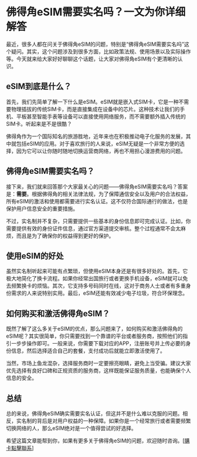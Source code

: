 # 佛得角eSIM需要实名吗？一文为你详细解答

最近，很多人都在问关于佛得角eSIM的问题，特别是“佛得角eSIM需要实名吗”这个疑问。其实，这个问题涉及到很多方面，比如政策法规、使用场景以及实际操作等。今天就来给大家好好聊聊这个话题，让大家对佛得角eSIM有个更清晰的认识。

## eSIM到底是什么？

首先，我们先简单了解一下什么是eSIM。eSIM就是嵌入式SIM卡，它是一种不需要物理插拔的传统SIM卡，而是直接集成在设备中的芯片。这种技术让我们的手机、平板甚至智能手表等设备可以直接使用网络服务，而不需要额外插入传统的SIM卡。听起来是不是很酷？

佛得角作为一个国际知名的旅游胜地，近年来也在积极推动电子化服务的发展，其中就包括eSIM的应用。对于喜欢旅行的人来说，eSIM无疑是一个非常方便的选择，因为它可以让你随时随地切换运营商网络，再也不用担心漫游费用的问题。

## 佛得角eSIM需要实名吗？

接下来，我们就来回答那个大家最关心的问题——佛得角eSIM需要实名吗？答案是：**需要**。根据佛得角的相关法律法规，为了保障通信安全以及用户的合法权益，所有eSIM的激活和使用都需要进行实名认证。这不仅符合国际通行的做法，也是保护用户信息安全的重要措施。

不过，实名制并不复杂，只需要提供一些基本的身份信息即可完成认证。比如，你需要提供有效的身份证件信息，通过官方渠道提交审核。整个过程通常不会太麻烦，而且是为了确保你的权益得到更好的保护。

## 使用eSIM的好处

虽然实名制听起来可能有点繁琐，但使用eSIM本身还是有很多好处的。首先，它极大地简化了换卡流程。如果你经常出国旅行或者更换手机设备，eSIM就可以免去频繁换卡的烦恼。其次，它支持多号码同时在线，这对于商务人士或者有多重身份需求的人来说特别实用。最后，eSIM还能有效减少电子垃圾，符合环保理念。

## 如何购买和激活佛得角eSIM？

既然了解了这么多关于eSIM的优点，那么问题来了，如何购买和激活佛得角的eSIM呢？其实很简单，你只需要找到一个靠谱的平台或者服务商，按照他们的指引一步步操作即可。一般来说，你需要下载对应的APP，注册账号并上传必要的身份信息，然后选择适合自己的套餐，支付成功后就能立即激活使用了。

当然，市场上鱼龙混杂，选择服务商时一定要擦亮眼睛，避免上当受骗。建议大家优先选择有良好口碑和正规资质的服务商，这样既能保证服务质量，也能确保个人信息的安全。

## 总结

总的来说，佛得角eSIM确实需要实名认证，但这并不是什么难以克服的问题。相反，实名制的背后是对用户权益的一种保障。如果你是一个经常旅行或者需要频繁切换网络的人，那么eSIM绝对是一个值得尝试的好选择。

希望这篇文章能帮到你，如果有更多关于佛得角eSIM的问题，欢迎随时咨询。[[購卡點擊聯系](https://t.me/s/esim1088)]